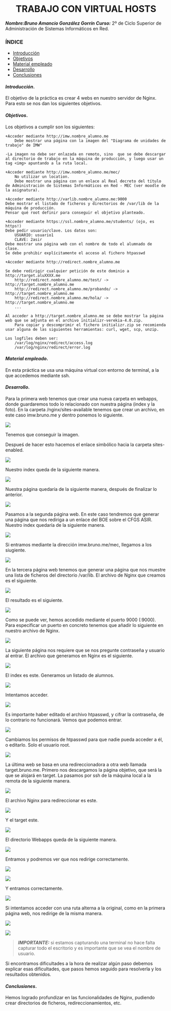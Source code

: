 <center>

# TRABAJO CON VIRTUAL HOSTS


</center>

***Nombre:Bruno Amancio González Gorrín***
***Curso:*** 2º de Ciclo Superior de Administración de Sistemas Informáticos en Red.

### ÍNDICE

+ [Introducción](#id1)
+ [Objetivos](#id2)
+ [Material empleado](#id3)
+ [Desarrollo](#id4)
+ [Conclusiones](#id5)


#### ***Introducción***. <a name="id1"></a>

El objetivo de la práctica es crear 4 webs en nuestro servidor de Nginx. Para esto se nos dan los siguientes objetivos.

#### ***Objetivos***. <a name="id2"></a>

Los objetivos a cumplir son los siguientes:

    +Acceder mediante http://imw.nombre_alumno.me
        Debe mostrar una página con la imagen del "Diagrama de unidades de trabajo" de IMW"
    
    -La imagen no debe ser enlazada en remoto, sino  que se debe descargar al directorio de trabajo en la máquina de producción, y luego usar un tag <img> apuntando a la ruta local.

    +Acceder mediante http://imw.nombre_alumno.me/mec/
        No utilizar un location.
        Debe mostrar una página con un enlace al Real decreto del título de Administración de Sistemas Informáticos en Red - MEC (ver moodle de la asignatura).

    +Acceder mediante http://varlib.nombre_alumno.me:9000
    Debe mostrar el listado de ficheros y directorios de /var/lib de la máquina de producción.
    Pensar qué root definir para conseguir el objetivo planteado.

    +Acceder mediante https://ssl.nombre_alumno.me/students/ (ojo, es https!)
    Debe pedir usuario/clave. Los datos son:
        USUARIO: usuario1
        CLAVE: 2asir
    Debe mostrar una página web con el nombre de todo el alumnado de clase.
    Se debe prohibir explícitamente el acceso al fichero htpasswd

    +Acceder mediante http://redirect.nombre_alumno.me

    Se debe redirigir cualquier petición de este dominio a http://target.aluXXXX.me
        http://redirect.nombre_alumno.me/test/ -> http://target.nombre_alumno.me
        http://redirect.nombre_alumno.me/probando/ -> http://target.nombre_alumno.me
        http://redirect.nombre_alumno.me/hola/ -> http://target.nombre_alumno.me
        ...

    Al acceder a http://target.nombre_alumno.me se debe mostrar la página web que se adjunta en el archivo initializr-verekia-4.0.zip.
        Para copiar y descomprimir el fichero initializr.zip se recomienda usar alguna de las siguientes herramientas: curl, wget, scp, unzip.

    Los logfiles deben ser:
        /var/log/nginx/redirect/access.log
        /var/log/nginx/redirect/error.log


#### ***Material empleado***. <a name="id3"></a>

En esta práctica se usa una máquina virtual con entorno de terminal, a la que accedemos mediante ssh.

#### ***Desarrollo***. <a name="id4"></a>

Para la primera web tenemos que crear una nueva carpeta en webapps, donde guardaremos todo lo relacionado con nuestra página (index y la foto).
En la carpeta /nginx/sites-available tenemos que crear un archivo, en este caso imw.bruno.me y dentro ponemos lo siguiente.

![](img/b.png)

Tenemos que conseguir la imagen.

Despueś de hacer esto hacemos el enlace simbólico hacia la carpeta sites-enabled.

![](img/c.png)

Nuestro index queda de la siguiente manera.

![](img/d.png)

Nuestra página quedaría de la siguiente manera, después de finalizar lo anterior.

![](img/a.png)

Pasamos a la segunda página web. En este caso tendremos que generar una página que nos rediriga a un enlace del BOE sobre el CFGS ASIR.
Nuestro index quedaría de la siguiente manera.

![](img/e.png)

Si entramos mediante la dirección imw.bruno.me/mec, llegamos a los siugiente.

![](img/f.png)

En la tercera página web tenemos que generar una página que nos muestre una lista de ficheros del directorio 
/var/lib. El archivo de Nginx que creamos es el siguiente.

![](img/g.png)

El resultado es el siguiente.

![](img/i.png)

Como se puede ver, hemos accedido mediante el puerto 9000 (:9000). Para especificar un puerto en concreto tenemos que añadir lo siguiente en nuestro archivo de Nginx.

![](img/j.png)

La siguiente página nos requiere que se nos pregunte contraseña y usuario al entrar.
El archivo que generamos en Nginx es el siguiente.

![](img/l.png)

El index es este. Generamos un listado de alumnos.

![](img/m.png)

Intentamos acceder.

![](img/k.png)

Es importante haber editado el archivo htpasswd, y cifrar la contraseña, de lo contrario no funcionará.
Vemos que podemos entrar.

![](img/o.png)

Cambiamos los permisos de htpasswd para que nadie pueda acceder a él, o editarlo. Solo el usuario root.

![](img/p.png)

La última web se basa en una redireccionadora a otra web llamada target.bruno.me. Primero nos descargamos la página objetivo, que será la que se alojará en target. La pasamos por ssh de la máquina local a la remota de la siguiente manera.

![](img/q.png)

El archivo Nginx para redireccionar es este.

![](img/x.png)

Y el target este.

![](img/y.png)

El directorio Webapps queda de la siguiente manera.

![](img/w.png)

Entramos y podremos ver que nos redirige correctamente.

![](img/r.png)

![](img/s.png)

Y entramos correctamente.

![](img/t.png)

Si intentamos acceder con una ruta alterna a la original, como en la primera página web, nos redirige de la misma manera.

![](img/u.png)

![](img/v.png)



> ***IMPORTANTE:*** si estamos capturando una terminal no hace falta capturar todo el escritorio y es importante que se vea el nombre de usuario.

Si encontramos dificultades a la hora de realizar algún paso debemos explicar esas dificultades, que pasos hemos seguido para resolverla y los resultados obtenidos.

#### ***Conclusiones***. <a name="id5"></a>

Hemos logrado profundizar en las funcionalidades de Nginx, pudiendo crear directorios de ficheros, redireccionamientos, etc.